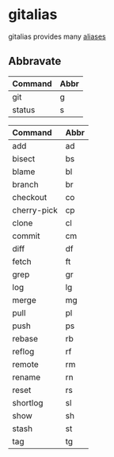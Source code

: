 # gitalias

gitalias provides many [aliases](#Abbravate)


## Abbravate

| Command      | Abbr |
|:--------     |:-----|
| git          | g    |
| status       | s    |

| Command      | Abbr |
|:--------     |:-----|
| add          | ad   |
| bisect       | bs   |
| blame        | bl   |
| branch       | br   |
| checkout     | co   |
| cherry-pick  | cp   |
| clone        | cl   |
| commit       | cm   |
| diff         | df   |
| fetch        | ft   |
| grep         | gr   |
| log          | lg   |
| merge        | mg   |
| pull         | pl   |
| push         | ps   |
| rebase       | rb   |
| reflog       | rf   |
| remote       | rm   |
| rename       | rn   |
| reset        | rs   |
| shortlog     | sl   |
| show         | sh   |
| stash        | st   |
| tag          | tg   |

